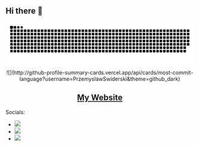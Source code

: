 ## Hi there 👋

<!-- Snek -->   
<p align="center">
<img width="500" src="https://raw.githubusercontent.com/PrzemyslawSwiderski/PrzemyslawSwiderski/output/github-contribution-grid-snake-dark.svg" />
</p>

<p align="center">
![](http://github-profile-summary-cards.vercel.app/api/cards/most-commit-language?username=PrzemyslawSwiderski&theme=github_dark)
</p>

<h2 align="center">
<a href="https://blog.pswidersk.com/" title="My Website">My Website</a>
</h2>

Socials:
* <a target="_blank" href="https://github.com/PrzemyslawSwiderski"><img src="https://img.shields.io/github/followers/PrzemyslawSwiderski?style=social" /></a>
* <a target="_blank" href="https://x.com/przemswid"><img src="https://img.shields.io/twitter/follow/przemswid.svg?style=social" /></a>
* <a target="_bland" href="https://linkedin.com/in/pswidersk/"><img src="https://img.shields.io/badge/linkedin-pswidersk-blue?style=social&logo=linkedin" /></a>

